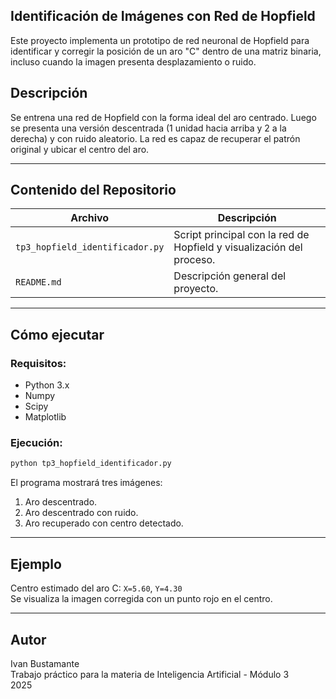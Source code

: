 ## Identificación de Imágenes con Red de Hopfield

Este proyecto implementa un prototipo de red neuronal de Hopfield para identificar y corregir la posición de un aro "C" dentro de una matriz binaria, incluso cuando la imagen presenta desplazamiento o ruido.

## Descripción

Se entrena una red de Hopfield con la forma ideal del aro centrado. Luego se presenta una versión descentrada (1 unidad hacia arriba y 2 a la derecha) y con ruido aleatorio. La red es capaz de recuperar el patrón original y ubicar el centro del aro.

---

## Contenido del Repositorio

| Archivo                         | Descripción                                                                 |
|---------------------------------|-----------------------------------------------------------------------------|
| `tp3_hopfield_identificador.py` | Script principal con la red de Hopfield y visualización del proceso.       |
| `README.md`                     | Descripción general del proyecto.                                          |

---

## Cómo ejecutar

### Requisitos:
- Python 3.x
- Numpy
- Scipy
- Matplotlib

### Ejecución:
```bash
python tp3_hopfield_identificador.py
```

El programa mostrará tres imágenes:
1. Aro descentrado.
2. Aro descentrado con ruido.
3. Aro recuperado con centro detectado.

---

## Ejemplo

Centro estimado del aro C: `X=5.60`, `Y=4.30`  
Se visualiza la imagen corregida con un punto rojo en el centro.

---

## Autor

Ivan Bustamante  
Trabajo práctico para la materia de Inteligencia Artificial - Módulo 3  
2025

